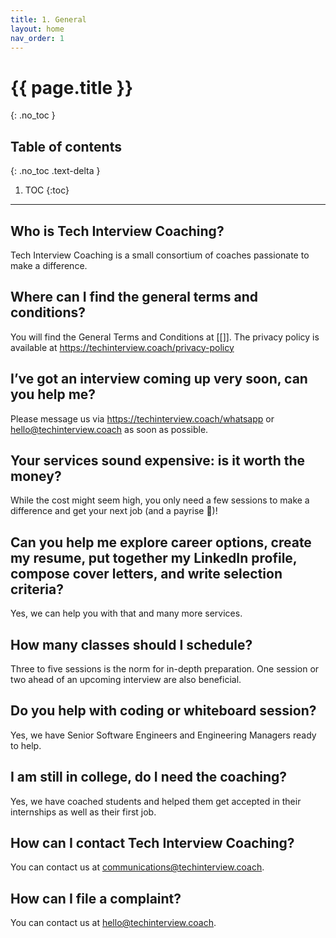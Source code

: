 ```yaml
---
title: 1. General
layout: home
nav_order: 1
---
```


# {{ page.title }}
{: .no_toc }

## Table of contents
{: .no_toc .text-delta }

1. TOC
{:toc}

---

## Who is Tech Interview Coaching?

Tech Interview Coaching is a small consortium of coaches passionate to make a difference.

## Where can I find the general terms and conditions?

You will find the General Terms and Conditions at [[]]. The privacy policy is available at https://techinterview.coach/privacy-policy

## I’ve got an interview coming up very soon, can you help me?
Please message us via https://techinterview.coach/whatsapp or hello@techinterview.coach as soon as possible.

## Your services sound expensive: is it worth the money?
While the cost might seem high, you only need a few sessions to make a difference and get your next job (and a payrise 🙂)!

## Can you help me explore career options, create my resume, put together my LinkedIn profile, compose cover letters, and write selection criteria?
Yes, we can help you with that and many more services.

## How many classes should I schedule?
Three to five sessions is the norm for in-depth preparation. One session or two ahead of an upcoming interview are also beneficial.

## Do you help with coding or whiteboard session?
Yes, we have Senior Software Engineers and Engineering Managers ready to help.

## I am still in college, do I need the coaching?
Yes, we have coached students and helped them get accepted in their internships as well as their first job.

## How can I contact Tech Interview Coaching?

You can contact us at communications@techinterview.coach.

## How can I file a complaint?

You can contact us at hello@techinterview.coach.
